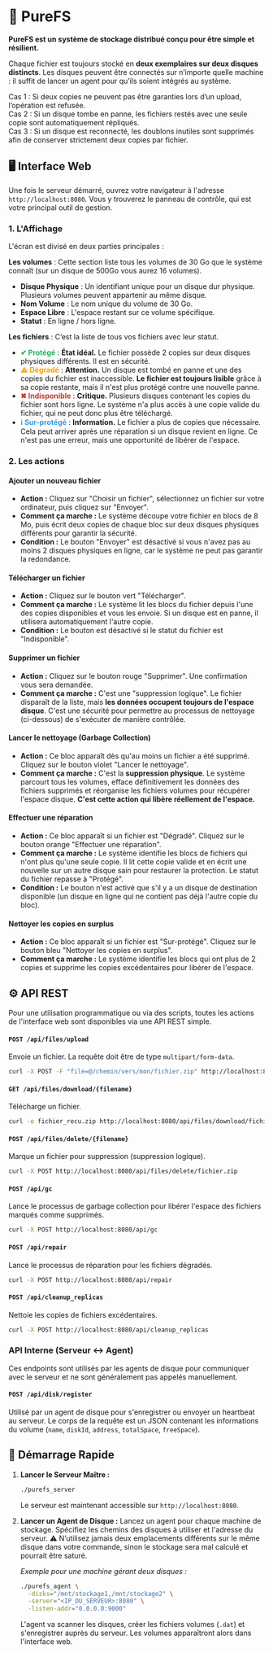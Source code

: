 # 🌳 PureFS

**PureFS est un système de stockage distribué conçu pour être simple et résilient.**  

Chaque fichier est toujours stocké en **deux exemplaires sur deux disques distincts**. Les disques peuvent être connectés sur n’importe quelle machine : il suffit de lancer un agent pour qu’ils soient intégrés au système.  

Cas 1 : Si deux copies ne peuvent pas être garanties lors d’un upload, l’opération est refusée.  
Cas 2 : Si un disque tombe en panne, les fichiers restés avec une seule copie sont automatiquement répliqués.  
Cas 3 : Si un disque est reconnecté, les doublons inutiles sont supprimés afin de conserver strictement deux copies par fichier.  

## 🖥️ Interface Web

Une fois le serveur démarré, ouvrez votre navigateur à l'adresse `http://localhost:8080`. Vous y trouverez le panneau de contrôle, qui est votre principal outil de gestion.

### 1. L'Affichage

L'écran est divisé en deux parties principales :

**Les volumes** : Cette section liste tous les volumes de 30 Go que le système connaît (sur un disque de 500Go vous aurez 16 volumes).

*   **Disque Physique** : Un identifiant unique pour un disque dur physique. Plusieurs volumes peuvent appartenir au même disque.
*   **Nom Volume** : Le nom unique du volume de 30 Go.
*   **Espace Libre** : L'espace restant sur ce volume spécifique.
*   **Statut** : En ligne / hors ligne.


**Les fichiers** : C’est la liste de tous vos fichiers avec leur statut.

*   <span style="color: #27ae60;">**✔ Protégé**</span> : **État idéal.** Le fichier possède 2 copies sur deux disques physiques différents. Il est en sécurité.
*   <span style="color: #f39c12;">**⚠ Dégradé**</span> : **Attention.** Un disque est tombé en panne et une des copies du fichier est inaccessible. **Le fichier est toujours lisible** grâce à sa copie restante, mais il n'est plus protégé contre une nouvelle panne.
*   <span style="color: #c0392b;">**✖ Indisponible**</span> : **Critique.** Plusieurs disques contenant les copies du fichier sont hors ligne. Le système n'a plus accès à une copie valide du fichier, qui ne peut donc plus être téléchargé.
*   <span style="color: #3498db;">**ℹ️ Sur-protégé**</span> : **Information.** Le fichier a plus de copies que nécessaire. Cela peut arriver après une réparation si un disque revient en ligne. Ce n'est pas une erreur, mais une opportunité de libérer de l'espace.

### 2. Les actions

#### **Ajouter un nouveau fichier**
-   **Action :** Cliquez sur "Choisir un fichier", sélectionnez un fichier sur votre ordinateur, puis cliquez sur "Envoyer".
-   **Comment ça marche :** Le système découpe votre fichier en blocs de 8 Mo, puis écrit deux copies de chaque bloc sur deux disques physiques différents pour garantir la sécurité.
-   **Condition :** Le bouton "Envoyer" est désactivé si vous n'avez pas au moins 2 disques physiques en ligne, car le système ne peut pas garantir la redondance.

#### **Télécharger un fichier**
-   **Action :** Cliquez sur le bouton vert "Télécharger".
-   **Comment ça marche :** Le système lit les blocs du fichier depuis l'une des copies disponibles et vous les envoie. Si un disque est en panne, il utilisera automatiquement l'autre copie.
-   **Condition :** Le bouton est désactivé si le statut du fichier est "Indisponible".

#### **Supprimer un fichier**
-   **Action :** Cliquez sur le bouton rouge "Supprimer". Une confirmation vous sera demandée.
-   **Comment ça marche :** C'est une "suppression logique". Le fichier disparaît de la liste, mais **les données occupent toujours de l'espace disque**. C'est une sécurité pour permettre au processus de nettoyage (ci-dessous) de s'exécuter de manière contrôlée.

#### **Lancer le nettoyage (Garbage Collection)**
-   **Action :** Ce bloc apparaît dès qu'au moins un fichier a été supprimé. Cliquez sur le bouton violet "Lancer le nettoyage".
-   **Comment ça marche :** C'est la **suppression physique**. Le système parcourt tous les volumes, efface définitivement les données des fichiers supprimés et réorganise les fichiers volumes pour récupérer l'espace disque. **C'est cette action qui libère réellement de l'espace.**

#### **Effectuer une réparation**
-   **Action :** Ce bloc apparaît si un fichier est "Dégradé". Cliquez sur le bouton orange "Effectuer une réparation".
-   **Comment ça marche :** Le système identifie les blocs de fichiers qui n'ont plus qu'une seule copie. Il lit cette copie valide et en écrit une nouvelle sur un autre disque sain pour restaurer la protection. Le statut du fichier repasse à "Protégé".
-   **Condition :** Le bouton n'est activé que s'il y a un disque de destination disponible (un disque en ligne qui ne contient pas déjà l'autre copie du bloc).

#### **Nettoyer les copies en surplus**
-   **Action :** Ce bloc apparaît si un fichier est "Sur-protégé". Cliquez sur le bouton bleu "Nettoyer les copies en surplus".
-   **Comment ça marche :** Le système identifie les blocs qui ont plus de 2 copies et supprime les copies excédentaires pour libérer de l'espace.

## ⚙️ API REST

Pour une utilisation programmatique ou via des scripts, toutes les actions de l'interface web sont disponibles via une API REST simple.

#### `POST /api/files/upload`
Envoie un fichier. La requête doit être de type `multipart/form-data`.
```bash
curl -X POST -F "file=@/chemin/vers/mon/fichier.zip" http://localhost:8080/api/files/upload
```

#### `GET /api/files/download/{filename}`
Télécharge un fichier.
```bash
curl -o fichier_recu.zip http://localhost:8080/api/files/download/fichier.zip
```

#### `POST /api/files/delete/{filename}`
Marque un fichier pour suppression (suppression logique).
```bash
curl -X POST http://localhost:8080/api/files/delete/fichier.zip
```

#### `POST /api/gc`
Lance le processus de garbage collection pour libérer l'espace des fichiers marqués comme supprimés.
```bash
curl -X POST http://localhost:8080/api/gc
```

#### `POST /api/repair`
Lance le processus de réparation pour les fichiers dégradés.
```bash
curl -X POST http://localhost:8080/api/repair
```

#### `POST /api/cleanup_replicas`
Nettoie les copies de fichiers excédentaires.
```bash
curl -X POST http://localhost:8080/api/cleanup_replicas
```

### API Interne (Serveur <-> Agent)

Ces endpoints sont utilisés par les agents de disque pour communiquer avec le serveur et ne sont généralement pas appelés manuellement.

#### `POST /api/disk/register`
Utilisé par un agent de disque pour s'enregistrer ou envoyer un heartbeat au serveur. Le corps de la requête est un JSON contenant les informations du volume (`name`, `diskId`, `address`, `totalSpace`, `freeSpace`).

## 🚀 Démarrage Rapide

1.  **Lancer le Serveur Maître :**
    ```bash
    ./purefs_server
    ```
    Le serveur est maintenant accessible sur `http://localhost:8080`.

2.  **Lancer un Agent de Disque :**
    Lancez un agent pour chaque machine de stockage. Spécifiez les chemins des disques à utiliser et l'adresse du serveur. ⚠️ N’utilisez jamais deux emplacements différents sur le même disque dans votre commande, sinon le stockage sera mal calculé et pourrait être saturé.

    *Exemple pour une machine gérant deux disques :*
    ```bash
    ./purefs_agent \
      -disks="/mnt/stockage1,/mnt/stockage2" \
      -server="<IP_DU_SERVEUR>:8080" \
      -listen-addr="0.0.0.0:9000"
    ```
    L'agent va scanner les disques, créer les fichiers volumes (`.dat`) et s'enregistrer auprès du serveur. Les volumes apparaîtront alors dans l'interface web.
